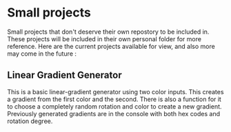# Small projects
Small projects that don't deserve their own repostory to be included in. These projects will be included in their own personal folder for more reference.
Here are the current projects available for view, and also more may come in the future : 

## Linear Gradient Generator
This is a basic linear-gradient generator using two color inputs. This creates a gradient from the first color and the second. There is also a function for it to choose 
a completely random rotation and color to create a new gradient. Previously generated gradients are in the console with both hex codes and rotation degree. 
